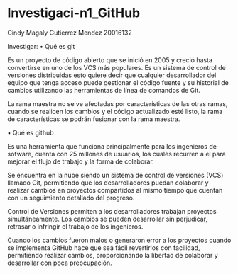 # Investigaci-n1_GitHub
Cindy Magaly Gutierrez Mendez
20016132

Investigar: 
•	Qué es git 

Es un proyecto de código abierto que se inició en 2005 y creció hasta convertirse en uno de los VCS más populares.  Es un sistema de control de versiones distribuidas esto quiere decir que cualquier desarrollador del equipo que tenga acceso puede gestionar el código fuente y su historial de cambios utilizando las herramientas de línea de comandos de Git. 

La rama maestra no se ve afectadas por características de las otras ramas, cuando se realicen los cambios y el código actualizado esté listo, la rama de características se podrán fusionar con la rama maestra.



•	Qué es github 

Es una herramienta que funciona principalmente para los ingenieros de sofware, cuenta con 25 millones de usuarios, los cuales recurren a el para mejorar el flujo de trabajo y la forma de colaborar.

Se encuentra en la nube siendo un sistema de control de versiones (VCS) llamado Git, permitiendo que los desarrolladores puedan colaborar y realizar cambios en proyectos compartidos al mismo tiempo que cuentan con un seguimiento detallado del progreso.

Control de Versiones permiten a los desarrolladores trabajan proyectos simultáneamente. Los cambios se pueden desarrollar sin perjudicar, retrasar o infringir el trabajo de los ingenieros.

Cuando los cambios fueron malos o generaron error a los proyectos cuando se implementa GitHub hace que sea fácil revertirlos con facilidad, permitiendo realizar cambios, proporcionando la libertad de colaborar y desarrollar con poca preocupación.
